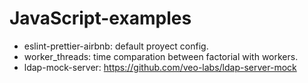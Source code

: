 # JavaScript-examples

- eslint-prettier-airbnb: default proyect config.
- worker_threads: time comparation between factorial with workers.
- ldap-mock-server: https://github.com/veo-labs/ldap-server-mock
